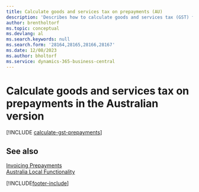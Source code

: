 ```yaml
---
title: Calculate goods and services tax on prepayments (AU)
description: 'Describes how to calculate goods and services tax (GST) for partial payments or prepayments based on the total invoice amount, instead of on a partial amount.'
author: brentholtorf
ms.topic: conceptual
ms.devlang: al
ms.search.keywords: null
ms.search.form: '28164,28165,28166,28167'
ms.date: 12/08/2023
ms.author: bholtorf
ms.service: dynamics-365-business-central
---
```

# <a name="calculate-goods-and-services-tax-on-prepayments-in-the-australian-version"></a>Calculate goods and services tax on prepayments in the Australian version

[!INCLUDE [calculate-gst-prepayments](../includes/AUNZ/calculate-gst-prepayments.md)]

## <a name="see-also"></a>See also

[Invoicing Prepayments](../../finance-invoice-prepayments.md)   
[Australia Local Functionality](australia-local-functionality.md)


[!INCLUDE[footer-include](../../includes/footer-banner.md)]
